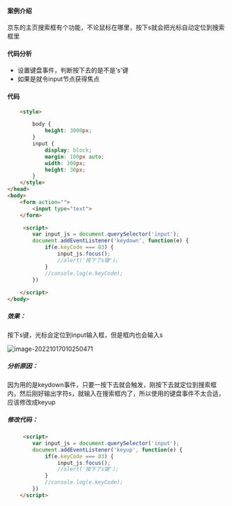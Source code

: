 #### 案例介绍

京东的主页搜索框有个功能，不论鼠标在哪里，按下s就会把光标自动定位到搜索框里

#### 代码分析

+ 设置键盘事件，判断按下去的是不是‘s'键
+ 如果是就令input节点获得焦点

#### 代码

```html
    <style>

        body {
            height: 3000px;
        }
        input {
            display: block;
            margin: 100px auto;
            width: 300px;
            height: 30px;
        }
    </style>
</head>
<body>
    <form action="">
        <input type="text">
    </form>

     <script>
        var input_js = document.querySelector('input');
        document.addEventListener('keydown', function(e) {
            if(e.keyCode === 83) {
                input_js.focus();
                //alert('按下了s键');
            }
            //console.log(e.keyCode);
        })
        
    </script>
</body>
```

##### 效果：

按下s键，光标会定位到input输入框，但是框内也会输入s

![image-20221017010250471](D:\TyporaWorks\图片文件夹存放\image-20221017010250471.png)

##### **分析原因：**

因为用的是keydown事件，只要一按下去就会触发，刚按下去就定位到搜索框内，然后刚好输出字符s，就输入在搜索框内了，所以使用的键盘事件不太合适，应该修改成keyup

##### 修改代码：

```html
     <script>
        var input_js = document.querySelector('input');
        document.addEventListener('keyup', function(e) {
            if(e.keyCode === 83) {
                input_js.focus();
                //alert('按下了s键');
            }
            //console.log(e.keyCode);
        })      
    </script>
```

